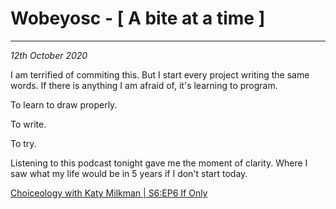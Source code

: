 # Wobeyosc - [ A bite at a time ]
---
*12th October 2020*

I am terrified of commiting this. But I start every project writing the same words.
If there is anything I am afraid of, it's learning to program. 

To learn to draw properly. 

To write.

To try. 

Listening to this podcast tonight gave me the moment of clarity. Where I saw what my life would be in 5 years if I don't start today. 

[Choiceology with Katy Milkman | S6:EP6 If Only](https://www.schwab.com/resource-center/insights/content/choiceology-season-6-episode-6)



